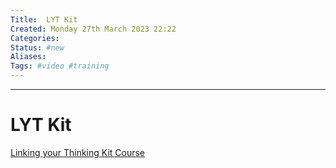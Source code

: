 ```yaml
---
Title:  LYT Kit
Created: Monday 27th March 2023 22:22
Categories: 
Status: #new
Aliases: 
Tags: #video #training 
---
```


---
# LYT Kit

[Linking your Thinking Kit Course](https://www.linkingyourthinking.com/lyt-kit-course/lesson-1-introducing-linked-notes)

